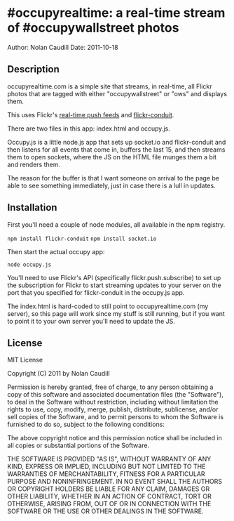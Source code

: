 #occupyrealtime: a real-time stream of #occupywallstreet photos
======================

Author: Nolan Caudill
Date: 2011-10-18

## Description

occupyrealtime.com is a simple site that streams, in real-time, all Flickr photos that are tagged
with either "occupywallstreet" or "ows" and displays them.

This uses Flickr's [real-time push feeds](http://laughingmeme.org/2011/07/24/getting-started-with-flickr-real-time-apis-in-php/) and [flickr-conduit](https://github.com/mncaudill/flickr-conduit).

There are two files in this app: index.html and occupy.js.

Occupy.js is a little node.js app that sets up socket.io and flickr-conduit and then listens for all events that come in, buffers the last 15, and then streams them to open sockets, where the JS on the HTML file munges them a bit and renders them.

The reason for the buffer is that I want someone on arrival to the page be able to see something immediately, just in case there is a lull in updates.

## Installation

First you'll need a couple of node modules, all available in the npm registry.

`npm install flickr-conduit`
`npm install socket.io`

Then start the actual occupy app:

`node occupy.js`

You'll need to use Flickr's API (specifically flickr.push.subscribe) to set up the subscription for Flickr to start streaming updates to your server on the port that you specified for flickr-conduit in the occupy.js app.

The index.html is hard-coded to still point to occupyrealtime.com (my server), so this page will work since my stuff is still running, but if you want to point it to your own server you'll need to update the JS.

## License

MIT License

Copyright (C) 2011 by Nolan Caudill

Permission is hereby granted, free of charge, to any person obtaining a copy
of this software and associated documentation files (the "Software"), to deal
in the Software without restriction, including without limitation the rights
to use, copy, modify, merge, publish, distribute, sublicense, and/or sell
copies of the Software, and to permit persons to whom the Software is
furnished to do so, subject to the following conditions:

The above copyright notice and this permission notice shall be included in
all copies or substantial portions of the Software.

THE SOFTWARE IS PROVIDED "AS IS", WITHOUT WARRANTY OF ANY KIND, EXPRESS OR
IMPLIED, INCLUDING BUT NOT LIMITED TO THE WARRANTIES OF MERCHANTABILITY,
FITNESS FOR A PARTICULAR PURPOSE AND NONINFRINGEMENT. IN NO EVENT SHALL THE
AUTHORS OR COPYRIGHT HOLDERS BE LIABLE FOR ANY CLAIM, DAMAGES OR OTHER
LIABILITY, WHETHER IN AN ACTION OF CONTRACT, TORT OR OTHERWISE, ARISING FROM,
OUT OF OR IN CONNECTION WITH THE SOFTWARE OR THE USE OR OTHER DEALINGS IN
THE SOFTWARE.
